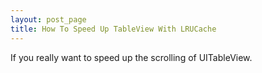 ```yaml
---
layout: post_page
title: How To Speed Up TableView With LRUCache
---
```

If you really want to speed up the scrolling of UITableView.